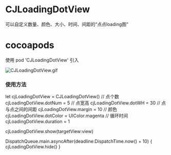 # CJLoadingDotView
可以自定义数量、颜色、大小、时间、间距的“点点loading图”

# cocoapods 
使用 pod 'CJLoadingDotView' 引入

![CJLoadingDotView.gif](https://github.com/CJProgrammer/CJLoadingDotView/blob/master/CJLoadingDotView.gif)

### 使用方法
let cjLoadingDotView = CJLoadingDotView()
// 点个数
cjLoadingDotView.dotNum = 5
// 点宽高
cjLoadingDotView.dotWH = 30
// 点与点之间的间距
cjLoadingDotView.margin = 10
// 颜色
cjLoadingDotView.dotColor = UIColor.magenta
// 循环时间
cjLoadingDotView.duration = 1

cjLoadingDotView.show(targetView:view)

DispatchQueue.main.asyncAfter(deadline:DispatchTime.now() + 10) {
    cjLoadingDotView.hide()
}

